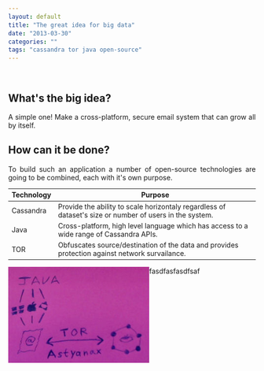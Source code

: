 ```yaml
---
layout: default
title: "The great idea for big data"
date: "2013-03-30"
categories: ""
tags: "cassandra tor java open-source"
---
```


<br/>

<h2>What's the big idea?</h2>
<p class="lead" style="text-align:justify;">
A simple one! Make a cross-platform, secure email system that can grow all by itself.
</p>

<h2>How can it be done?</h2>
<p class="lead" style="text-align:justify;">
To build such an application a number of open-source technologies are going to be combined, each with it's own purpose.
</p>

<table class="table">
  <thead>
    <tr>
      <th>Technology</th>
      <th>Purpose</th>
    </tr>
  </thead>
  <tbody>
    <tr>
      <td>Cassandra</td>
      <td>Provide the ability to scale horizontaly regardless of dataset's size or number of users in the system.</td>
    </tr>
    <tr>
      <td>Java</td>
      <td>Cross-platform, high level language which has access to a wide range of Cassandra APIs.</td>
    </tr>
    <tr>
      <td>TOR</td>
      <td>Obfuscates source/destination of the data and provides protection against network survailance.</td>
    </tr>
  </tbody>
</table>

<div style="float: left">
<img src="/thumbnails/images/Tech-Overview.jpg" alt="Technology Overview">
</div>
<p style="padding: 0px 20px;" class="lead pull-left">
fasdfasfasdfsaf
</p>
<div style="clear:both;"></div><br/>
